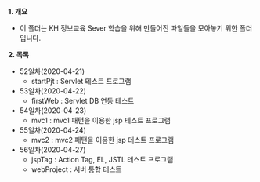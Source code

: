 **1. 개요**
- 이 폴더는 KH 정보교육 Sever 학습을 위해 만들어진 파일들을 모아놓기 위한 폴더입니다.

**2. 목록**
- 52일차(2020-04-21)
  - startPjt : Servlet 테스트 프로그램
- 53일차(2020-04-22)
  - firstWeb : Servlet DB 연동 테스트 
- 54일차(2020-04-23)
  - mvc1 : mvc1 패턴을 이용한 jsp 테스트 프로그램
- 55일차(2020-04-24)
  - mvc2 : mvc2 패턴을 이용한 jsp 테스트 프로그램
- 56일차(2020-04-27)
  - jspTag : Action Tag, EL, JSTL 테스트 프로그램
  - webProject : 서버 통합 테스트 
